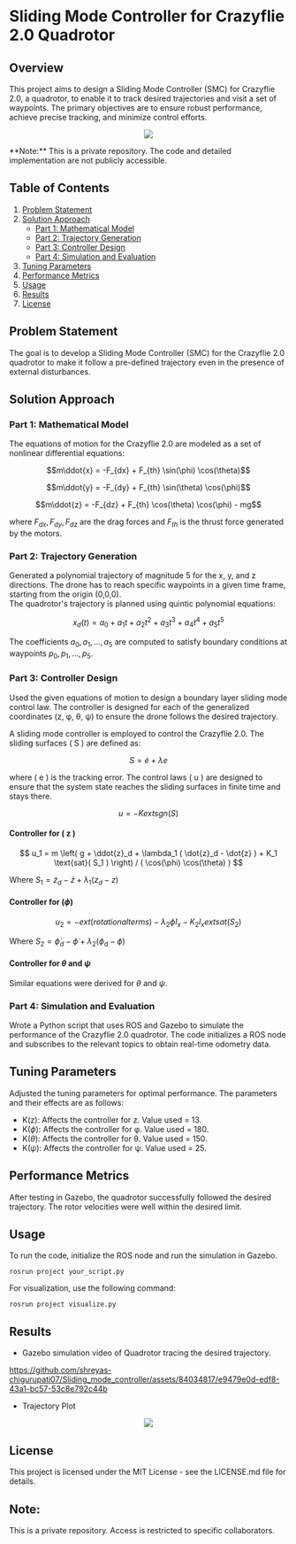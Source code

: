
# Sliding Mode Controller for Crazyflie 2.0 Quadrotor

## Overview

This project aims to design a Sliding Mode Controller (SMC) for Crazyflie 2.0, a quadrotor, to enable it to track desired trajectories and visit a set of waypoints. The primary objectives are to ensure robust performance, achieve precise tracking, and minimize control efforts.
<p align="center">
<img src="https://github.com/shreyas-chigurupati07/Sliding_mode_controller/assets/84034817/089b5087-3443-414f-b089-8963683dfef6" />
</p>
**Note:** This is a private repository. The code and detailed implementation are not publicly accessible.

## Table of Contents

1. [Problem Statement](#problem-statement)
2. [Solution Approach](#solution-approach)
    - [Part 1: Mathematical Model](#part-1-mathematical-model)
    - [Part 2: Trajectory Generation](#part-2-trajectory-generation)
    - [Part 3: Controller Design](#part-3-controller-design)
    - [Part 4: Simulation and Evaluation](#part-4-simulation-and-evaluation)
4. [Tuning Parameters](#tuning-parameters)
5. [Performance Metrics](#performance-metrics)
6. [Usage](#usage)
7. [Results](#results)
8. [License](#license)

## Problem Statement

The goal is to develop a Sliding Mode Controller (SMC) for the Crazyflie 2.0 quadrotor to make it follow a pre-defined trajectory even in the presence of external disturbances.

## Solution Approach

### Part 1: Mathematical Model
The equations of motion for the Crazyflie 2.0 are modeled as a set of nonlinear differential equations:

```math
m\ddot{x} = -F_{dx} + F_{th} \sin(\phi) \cos(\theta)
```
```math
m\ddot{y} = -F_{dy} + F_{th} \sin(\theta) \cos(\phi)
```
```math
m\ddot{z} = -F_{dz} + F_{th} \cos(\theta) \cos(\phi) - mg
``` 

where $`F_{dx}, F_{dy}, F_{dz}`$ are the drag forces and $`F_{th}`$ is the thrust force generated by the motors.

### Part 2: Trajectory Generation

Generated a polynomial trajectory of magnitude 5 for the x, y, and z directions. The drone has to reach specific waypoints in a given time frame, starting from the origin (0,0,0).<br>
The quadrotor's trajectory is planned using quintic polynomial equations:
```math
x_d(t) = a_0 + a_1t + a_2t^2 + a_3t^3 + a_4t^4 + a_5t^5
```
The coefficients $`a_0, a_1, \ldots, a_5 `$ are computed to satisfy boundary conditions at waypoints $`p_0, p_1, \ldots, p_5 `$.
### Part 3: Controller Design

Used the given equations of motion to design a boundary layer sliding mode control law. The controller is designed for each of the generalized coordinates (z, φ, θ, ψ) to ensure the drone follows the desired trajectory.<br>

A sliding mode controller is employed to control the Crazyflie 2.0. The sliding surfaces \( S \) are defined as:
```math
S = \dot{e} + \lambda e 
```
where \( e \) is the tracking error. The control laws \( u \) are designed to ensure that the system state reaches the sliding surfaces in finite time and stays there.
```math
u = -K 	ext{sgn}(S)
```
#### Controller for \( z \)
```math


u_1 = m \left( g + \ddot{z}_d + \lambda_1 ( \dot{z}_d - \dot{z} ) + K_1 \text{sat}( S_1 ) \right) / ( \cos(\phi) \cos(\theta) )


```
Where $`S_1 = \dot{z}_d - \dot{z} + \lambda_1 ( z_d - z )`$

#### Controller for $`(\phi) `$
```math

u_2 = -     ext{(rotational terms)} - \lambda_2 \dot{\phi} I_x - K_2 I_x     ext{sat}( S_2 )

```
Where $`S_2 = \dot{\phi}_d - \dot{\phi} + \lambda_2 ( \phi_d - \phi ) `$

#### Controller for $`\theta`$ and $`\psi`$

Similar equations were derived for $`\theta`$ and $`\psi`$.

### Part 4: Simulation and Evaluation

Wrote a Python script that uses ROS and Gazebo to simulate the performance of the Crazyflie 2.0 quadrotor. The code initializes a ROS node and subscribes to the relevant topics to obtain real-time odometry data.

## Tuning Parameters

Adjusted the tuning parameters for optimal performance. The parameters and their effects are as follows:

- K(z): Affects the controller for z. Value used = 13.
- K($`\phi`$): Affects the controller for φ. Value used = 180.
- K($`\theta`$): Affects the controller for θ. Value used = 150.
- K($`\psi`$): Affects the controller for ψ. Value used = 25.

## Performance Metrics

After testing in Gazebo, the quadrotor successfully followed the desired trajectory. The rotor velocities were well within the desired limit.

## Usage

To run the code, initialize the ROS node and run the simulation in Gazebo.

```
rosrun project your_script.py
```

For visualization, use the following command:

```
rosrun project visualize.py
```

## Results
* Gazebo simulation video of Quadrotor tracing the desired trajectory.  




https://github.com/shreyas-chigurupati07/Sliding_mode_controller/assets/84034817/e9479e0d-edf8-43a1-bc57-53c8e792c44b




* Trajectory Plot<br>

<p align="center">
    <img src="https://github.com/shreyas-chigurupati07/Sliding_mode_controller/assets/84034817/1946558a-0bcc-49ad-ae35-c20afc0bd5f0" />
</p>




## License
This project is licensed under the MIT License - see the LICENSE.md file for details.


## Note:
This is a private repository. Access is restricted to specific collaborators.

